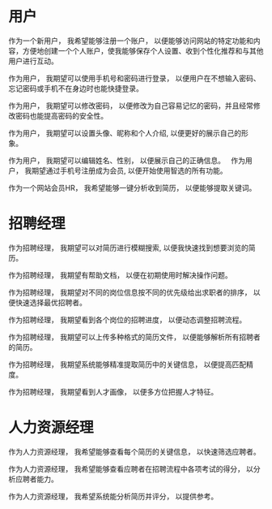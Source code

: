 # 用户
作为一个新用户，
我希望能够注册一个账户，
以便能够访问网站的特定功能和内容，方便地创建一个个人账户，使我能够保存个人设置、收到个性化推荐和与其他用户进行互动。

作为用户，
我期望可以使用手机号和密码进行登录，
以便用户在不想输入密码、忘记密码或手机不在身边时也能快捷登录。

作为用户，
我期望可以修改密码，
以便修改为自己容易记忆的密码，并且经常修改密码也能提高密码的安全性。

作为用户，
我期望可以设置头像、昵称和个人介绍,
以便更好的展示自己的形象。 

作为用户，
我期望可以编辑姓名、性别，
以便展示自己的正确信息。
 
作为用户，
我期望通过手机号注册成为会员,
以便开始使用智选的所有功能。

作为一个网站会员HR，
我希望能够一键分析收到简历，
以便能够提取关键词。

# 招聘经理
作为招聘经理，
我期望可以对简历进行模糊搜索,
以便我快速找到想要浏览的简历。

作为招聘经理，
我期望有帮助文档，
以便在初期使用时解决操作问题。

作为招聘经理，
我期望对不同的岗位信息按不同的优先级给出求职者的排序，
以便快速选择最优招聘者。

作为招聘经理，
我期望看到各个岗位的招聘进度，
以便动态调整招聘流程。

作为招聘经理，
我期望可以上传多种格式的简历文件，
以便能够解析所有招聘者的简历。

作为招聘经理，
我期望系统能够精准提取简历中的关键信息，
以便提高匹配精度。

作为招聘经理，
我期望看到人才画像，
以便多方位把握人才特征。


# 人力资源经理
作为人力资源经理，
我希望能够查看每个简历的关键信息，
以快速筛选应聘者。

作为人力资源经理，
我希望能够查看应聘者在招聘流程中各项考试的得分，
以分析应聘者能力。

作为人力资源经理，
我希望系统能分析简历并评分，
以提供参考。
